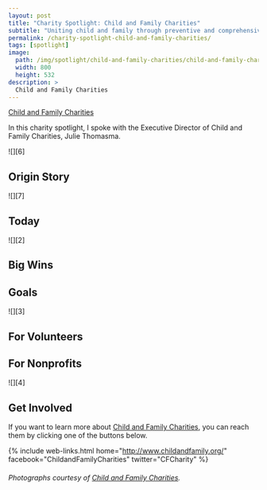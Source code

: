 ```yaml
---
layout: post
title: "Charity Spotlight: Child and Family Charities"
subtitle: "Uniting child and family through preventive and comprehensive support in times of crisis."
permalink: /charity-spotlight-child-and-family-charities/
tags: [spotlight]
image:
  path: /img/spotlight/child-and-family-charities/child-and-family-charities-.jpg
  width: 800
  height: 532
description: >
  Child and Family Charities
---
```


[Child and Family Charities][1]

In this charity spotlight, I spoke with the Executive Director of Child and Family Charities, Julie Thomasma.

![][6]

## Origin Story



![][7]

## Today



![][2]

## Big Wins



## Goals



![][3]

## For Volunteers



## For Nonprofits



![][4]

## Get Involved

If you want to learn more about [Child and Family Charities][1], you can reach them by clicking one of the buttons below.

{% include web-links.html home="http://www.childandfamily.org/" facebook="ChildandFamilyCharities" twitter="CFCharity" %}

###### Photographs courtesy of [Child and Family Charities][1].



[1]: http://www.voiceless-mi.org/ "Child and Family Charities Homepage"
